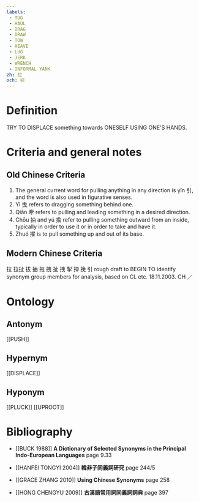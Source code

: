 ```yaml
---
labels: 
 - TUG
 - HAUL
 - DRAG
 - DRAW
 - TOW
 - HEAVE
 - LUG
 - JERK
 - WRENCH
 - INFORMAL YANK
zh: 拉
och: 引
---
```


# Definition
TRY TO DISPLACE something towards ONESELF USING ONE'S HANDS.
# Criteria and general notes
## Old Chinese Criteria
1. The general current word for pulling anything in any direction is yǐn 引, and the word is also used in figurative senses.
2. Yì 曳 refers to dragging something behind one.
3. Qiān 牽 refers to pulling and leading something in a desired direction.
4. Chōu 抽 and yú 揄 refer to pulling something outward from an inside, typically in order to use it or in order to take and have it.
5. Zhuó 擢 is to pull something up and out of its base.
## Modern Chinese Criteria
拉
拉扯
拔
抽
拖
拽
扯
拽
掣
抻
挽
引
rough draft to BEGIN TO identify synonym group members for analysis, based on CL etc. 18.11.2003. CH ／
# Ontology

## Antonym
[[PUSH]]
## Hypernym
[[DISPLACE]]
## Hyponym
[[PLUCK]]
[[UPROOT]]
# Bibliography
- [[BUCK 1988]]
**A Dictionary of Selected Synonyms in the Principal Indo-European Languages** page 9.33

- [[HANFEI TONGYI 2004]]
**韓非子同義詞研究** page 244/5

- [[GRACE ZHANG 2010]]
**Using Chinese Synonyms** page 258

- [[HONG CHENGYU 2009]]
**古漢語常用詞同義詞詞典** page 397
